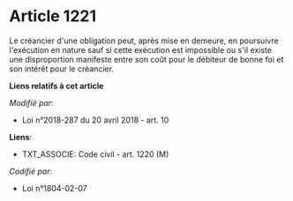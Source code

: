 # Article 1221

Le créancier d'une obligation peut, après mise en demeure, en poursuivre l'exécution en nature sauf si cette exécution est
impossible ou s'il existe une disproportion manifeste entre son coût pour le débiteur de bonne foi et son intérêt pour le
créancier.

**Liens relatifs à cet article**

_Modifié par_:

  - Loi n°2018-287 du 20 avril 2018 - art. 10

**Liens**:

  - TXT_ASSOCIE: Code civil - art. 1220 (M)

_Codifié par_:

  - Loi n°1804-02-07
